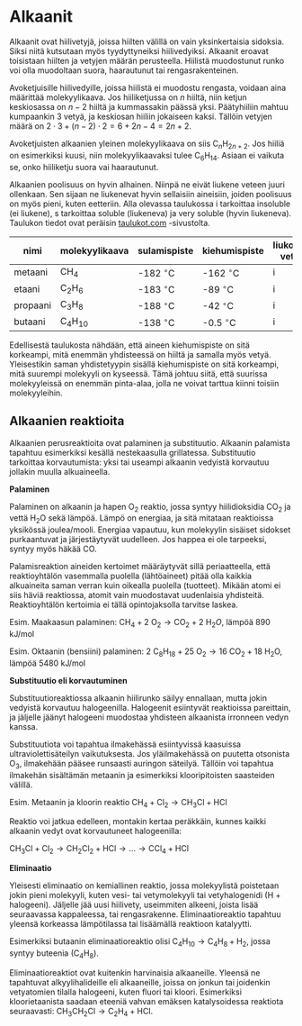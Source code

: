 # Alkaanit

Alkaanit ovat hiilivetyjä, joissa hiilten välillä on vain yksinkertaisia sidoksia. Siksi niitä kutsutaan myös tyydyttyneiksi hiilivedyiksi. Alkaanit eroavat toisistaan hiilten ja vetyjen määrän perusteella. Hiilistä muodostunut runko voi olla muodoltaan suora, haarautunut tai rengasrakenteinen. 

Avoketjuisille hiilivedyille, joissa hiilistä ei muodostu rengasta, voidaan aina määrittää molekyylikaava. Jos hiiliketjussa on $n$ hiiltä, niin ketjun keskiosassa on $n-2$ hiiltä ja kummassakin päässä yksi. Päätyhiiliin mahtuu kumpaankin 3 vetyä, ja keskiosan hiiliin jokaiseen kaksi. Tällöin vetyjen määrä on $2\cdot 3+(n-2)\cdot 2=6+2n-4=2n+2$. 

Avoketjuisten alkaanien yleinen molekyylikaava on siis $\text{C}_n \text{H}_{2n+2}$. Jos hiiliä on esimerkiksi kuusi, niin molekyylikaavaksi tulee $\text{C}_6 \text{H}_{14}$. Asiaan ei vaikuta se, onko hiiliketju suora vai haarautunut. 

Alkaanien poolisuus on hyvin alhainen. Niinpä ne eivät liukene veteen juuri ollenkaan. Sen sijaan ne liukenevat hyvin sellaisiin aineisiin, joiden poolisuus on myös pieni, kuten eetteriin. Alla olevassa taulukossa i tarkoittaa insoluble (ei liukene), s tarkoittaa soluble (liukeneva) ja very soluble (hyvin liukeneva). Taulukon tiedot ovat peräisin [taulukot.com](https://www.taulukot.com/kemia/orgaanisetaineet/) -sivustolta.

|nimi|molekyylikaava|sulamispiste|kiehumispiste|liukoisuus veteen|liukoisuus eetteriin|
|----|--------------|------------|-------------|-----------------|--------------------|
|metaani|$\text{CH}_4$|-182 $^{\circ}$C|-162 $^{\circ}$C|i|s|
|etaani|$\text{C}_2\text{H}_6$|-183 $^{\circ}$C|-89 $^{\circ}$C|i|vs|
|propaani|$\text{C}_3\text{H}_8$|-188 $^{\circ}$C|-42 $^{\circ}$C|i|vs|
|butaani|$\text{C}_4\text{H}_{10}$|-138 $^{\circ}$C|-0.5 $^{\circ}$C|i|s|

Edellisestä taulukosta nähdään, että aineen kiehumispiste on sitä korkeampi, mitä enemmän yhdisteessä on hiiltä ja samalla myös vetyä. Yleisestikin saman yhdistetyypin sisällä kiehumispiste on sitä korkeampi, mitä suurempi molekyyli on kyseessä. Tämä johtuu siitä, että suurissa molekyyleissä on enemmän pinta-alaa, jolla ne voivat tarttua kiinni toisiin molekyyleihin.

## Alkaanien reaktioita

Alkaanien perusreaktioita ovat palaminen ja substituutio. Alkaanin palamista tapahtuu esimerkiksi kesällä nestekaasulla grillatessa. Substituutio tarkoittaa korvautumista: yksi tai useampi alkaanin vedyistä korvautuu jollakin muulla alkuaineella. 

**Palaminen**

Palaminen on alkaanin ja hapen $\text{O}_2$ reaktio, jossa syntyy hiilidioksidia $\text{CO}_2$ ja vettä $\text{H}_2 \text{O}$ sekä lämpöä. Lämpö on energiaa, ja sitä mitataan reaktioissa yksikössä joulea/mooli. Energiaa vapautuu, kun molekyylin sisäiset sidokset purkaantuvat ja järjestäytyvät uudelleen. Jos happea ei ole tarpeeksi, syntyy myös häkää $\text{CO}$.

Palamisreaktion aineiden kertoimet määräytyvät sillä periaatteella, että reaktioyhtälön vasemmalla puolella (lähtöaineet) pitää olla kaikkia alkuaineita saman verran kuin oikealla puolella (tuotteet). Mikään atomi ei siis häviä reaktiossa, atomit vain muodostavat uudenlaisia yhdisteitä. Reaktioyhtälön kertoimia ei tällä opintojaksolla tarvitse laskea.

Esim. Maakaasun palaminen: $\text{CH}_4+2~\text{O}_2 \rightarrow \text{CO}_2+2~\text{H}_2 O$, lämpöä 890 kJ/mol

Esim. Oktaanin (bensiini) palaminen: $2~\text{C}_8 \text{H}_{18}+25~\text{O}_2 \rightarrow 16~\text{CO}_2+18~\text{H}_2 \text{O}$, lämpöä 5480 kJ/mol

**Substituutio eli korvautuminen**

Substituutioreaktiossa alkaanin hiilirunko säilyy ennallaan, mutta jokin vedyistä korvautuu halogeenilla. Halogeenit esiintyvät reaktioissa pareittain, ja jäljelle jäänyt halogeeni muodostaa yhdisteen alkaanista irronneen vedyn kanssa.

Substituutiota voi tapahtua ilmakehässä esiintyvissä kaasuissa ultraviolettisäteilyn vaikutuksesta. Jos yläilmakehässä on puutetta otsonista $\text{O}_3$, ilmakehään pääsee runsaasti auringon säteilyä. Tällöin voi tapahtua ilmakehän sisältämän metaanin ja esimerkiksi klooripitoisten saasteiden välillä.

Esim. Metaanin ja kloorin reaktio $\text{CH}_4+\text{Cl}_2 \rightarrow \text{CH}_3 \text{Cl}+\text{HCl}$

Reaktio voi jatkua edelleen, montakin kertaa peräkkäin, kunnes kaikki alkaanin vedyt ovat korvautuneet halogeenilla:

$\text{CH}_3 \text{Cl}+\text{Cl}_2 \rightarrow \text{CH}_2 \text{Cl}_2+\text{HCl} \rightarrow \ldots \rightarrow \text{CCl}_4+\text{HCl}$

**Eliminaatio**

Yleisesti eliminaatio on kemiallinen reaktio, jossa molekyylistä poistetaan jokin pieni molekyyli, kuten vesi- tai vetymolekyyli tai vetyhalogenidi (H + halogeeni). Jäljelle jää uusi hiilivety, useimmiten alkeeni, joista lisää seuraavassa kappaleessa, tai rengasrakenne. Eliminaatioreaktio tapahtuu yleensä korkeassa lämpötilassa tai lisäämällä reaktioon katalyytti.

Esimerkiksi butaanin eliminaatioreaktio olisi $\mathrm{C_4H_{10} \rightarrow C_4H_8 + H_2}$, jossa syntyy buteenia $(\text{C}_4\text{H}_{8})$.

Eliminaatioreaktiot ovat kuitenkin harvinaisia alkaaneille. Yleensä ne tapahtuvat alkyylihalideille eli alkaaneille, joissa on jonkun tai joidenkin vetyatomien tilalla halogeeni, kuten fluori tai kloori. Esimerkiksi kloorietaanista saadaan eteeniä vahvan emäksen katalysoidessa reaktiota seuraavasti: $\text{CH}_3\text{CH}_2\text{Cl} \rightarrow \text{C}_2\text{H}_4 +\text{HCl}$.
